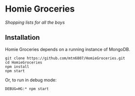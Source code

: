# Homie Groceries

*Shopping lists for all the boys*

## Installation

Homie Groceries depends on a running instance of MongoDB.

```
git clone https://github.com/mtn6807/HomieGroceries.git
cd HomieGroceries
npm install
npm start
```

Or, to run in debug mode:

```
DEBUG=HG:* npm start
```
